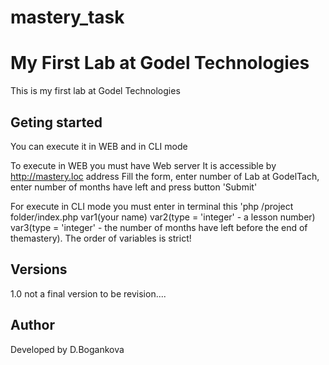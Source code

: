# mastery_task
# My First Lab at Godel Technologies
This is my first lab at Godel Technologies


## Geting started
You can execute it in WEB and in CLI mode

To execute in WEB you must have Web server
It is accessible by http://mastery.loc address
Fill the form, enter number of Lab at GodelTach, enter number of months have left and press button 'Submit'

For execute in CLI mode you must enter in terminal this 'php /project folder/index.php var1(your name) var2(type = 'integer' - a lesson number) var3(type = 'integer' - the number of months have left before the end of themastery). The order of variables is strict!


## Versions
1.0
not a final version
to be revision....  

## Author
Developed by D.Bogankova
